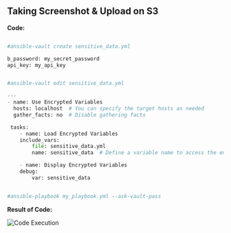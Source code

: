 ## Taking Screenshot & Upload on S3

**Code:**

```python

#ansible-vault create sensitive_data.yml

b_password: my_secret_password
api_key: my_api_key


#ansible-vault edit sensitive_data.yml

---
- name: Use Encrypted Variables
  hosts: localhost  # You can specify the target hosts as needed
  gather_facts: no  # Disable gathering facts

 tasks:
	- name: Load Encrypted Variables
  	include_vars:
    	file: sensitive_data.yml
    	name: sensitive_data  # Define a variable name to access the encrypted data

	- name: Display Encrypted Variables
  	debug:
    	var: sensitive_data


#ansible-playbook my_playbook.yml --ask-vault-pass


```
**Result of Code:**

![Code Execution](https://i.imgur.com/dJhdcI1.png)

